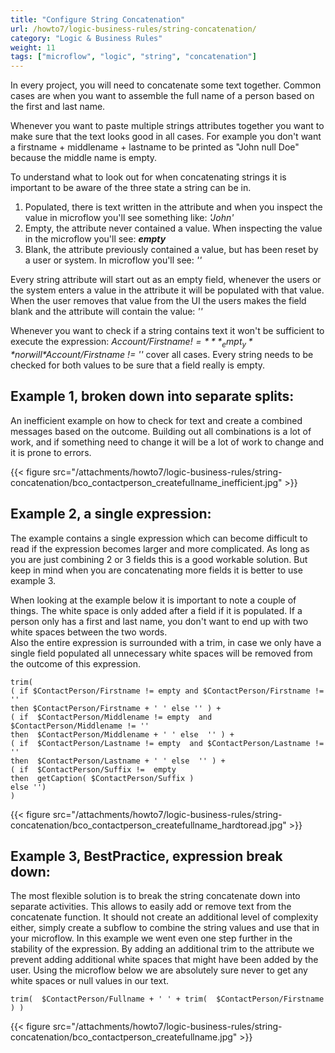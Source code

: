 ```yaml
---
title: "Configure String Concatenation"
url: /howto7/logic-business-rules/string-concatenation/
category: "Logic & Business Rules"
weight: 11
tags: ["microflow", "logic", "string", "concatenation"]
---
```


In every project, you will need to concatenate some text together. Common cases are when you want to assemble the full name of a person based on the first and last name.

Whenever you want to paste multiple strings attributes together you want to make sure that the text looks good in all cases. For example you don't want a firstname + middlename + lastname to be printed as "John null Doe" because the middle name is empty.

To understand what to look out for when concatenating strings it is important to be aware of the three state a string can be in.

1. Populated, there is text written in the attribute and when you inspect the value in microflow you'll see something like: *'John'*  
2. Empty, the attribute never contained a value. When inspecting the value in the microflow you'll see: ***empty***
3. Blank, the attribute previously contained a value, but has been reset by a user or system. In microflow you'll see: *''*  

Every string attribute will start out as an empty field, whenever the users or the system enters a value in the attribute it will be populated with that value. When the user removes that value from the UI the users makes the field blank and the attribute will contain the value:  *''*  

Whenever you want to check if a string contains text it won't be sufficient to execute the expression: *$Account/Firstname !=* **_empt_y** nor will  *$Account/Firstname != ''* cover all cases. Every string needs to be checked for both values to be sure that a field really is empty.  

## Example 1, broken down into separate splits:

An inefficient example on how to check for text and create a combined messages based on the outcome.
Building out all combinations is a lot of work, and if something need to change it will be a lot of work to change and it is prone to errors.

{{< figure src="/attachments/howto7/logic-business-rules/string-concatenation/bco_contactperson_createfullname_inefficient.jpg" >}}

## Example 2, a single expression:

The example contains a single expression which can become difficult to read if the expression becomes larger and more complicated. As long as you are just combining 2 or 3 fields this is a good workable solution. But keep in mind when you are concatenating more fields it is better to use example 3.

When looking at the example below it is important to note a couple of things. The white space is only added after a field if it is populated. If a person only has a first and last name, you don't want to end up with two white spaces between the two words.  
Also the entire expression is surrounded with a trim, in case we only have a single field populated all unnecessary white spaces will be removed from the outcome of this expression.

```text
trim(
( if $ContactPerson/Firstname != empty and $ContactPerson/Firstname != ''
then $ContactPerson/Firstname + ' ' else '' ) +
( if  $ContactPerson/Middlename != empty  and $ContactPerson/Middlename != ''
then  $ContactPerson/Middlename + ' ' else  '' ) +
( if  $ContactPerson/Lastname != empty  and $ContactPerson/Lastname != ''
then  $ContactPerson/Lastname + ' ' else  '' ) +
( if  $ContactPerson/Suffix !=  empty  
then  getCaption( $ContactPerson/Suffix )
else '')
)
```

{{< figure src="/attachments/howto7/logic-business-rules/string-concatenation/bco_contactperson_createfullname_hardtoread.jpg" >}}

## Example 3, **BestPractice,**  expression break down:

The most flexible solution is to break the string concatenate down into separate activities. This allows to easily add or remove text from the concatenate function. It should not create an additional level of complexity either, simply create a subflow to combine the string values and use that in your microflow.
In this example we went even one step further in the stability of the expression. By adding an additional trim to the attribute we prevent adding additional white spaces that might have been added by the user. Using the microflow below we are absolutely sure never to get any white spaces or null values in our text.

```text {linenos=false}
trim(  $ContactPerson/Fullname + ' ' + trim(  $ContactPerson/Firstname ) )
```

{{< figure src="/attachments/howto7/logic-business-rules/string-concatenation/bco_contactperson_createfullname.jpg" >}}

